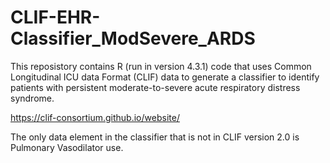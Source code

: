 # CLIF-EHR-Classifier_ModSevere_ARDS
This reposistory contains R (run in version 4.3.1) code that uses Common Longitudinal ICU data Format (CLIF) data to generate a classifier to identify patients with persistent moderate-to-severe acute respiratory distress syndrome. 

https://clif-consortium.github.io/website/

The only data element in the classifier that is not in CLIF version 2.0 is Pulmonary Vasodilator use.
